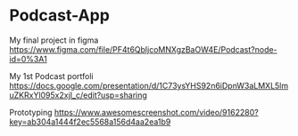 # Podcast-App
My final project in figma
https://www.figma.com/file/PF4t6QbljcoMNXgzBaOW4E/Podcast?node-id=0%3A1

My 1st Podcast portfoli
https://docs.google.com/presentation/d/1C73ysYHS92n6iDpnW3aLMXL5lmuZKRxYl095x2xjI_c/edit?usp=sharing

Prototyping
https://www.awesomescreenshot.com/video/9162280?key=ab304a1444f2ec5568a156d4aa2ea1b9
